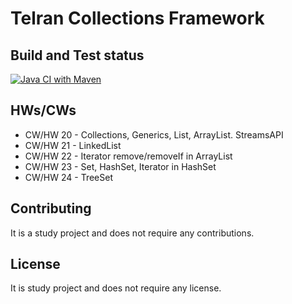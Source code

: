 # Telran Collections Framework

## Build and Test status

[![Java CI with Maven](https://github.com/Beersheva24VitaliyNovozhilov/tr-collections/actions/workflows/maven.yml/badge.svg)](https://github.com/Beersheva24VitaliyNovozhilov/tr-collections/actions/workflows/maven.yml)

## HWs/CWs

* CW/HW 20 - Collections, Generics, List, ArrayList. StreamsAPI
* CW/HW 21 - LinkedList
* CW/HW 22 - Iterator remove/removeIf in ArrayList
* CW/HW 23 - Set, HashSet, Iterator in HashSet
* CW/HW 24 - TreeSet

## Contributing

It is a study project and does not require any contributions.

## License

It is study project and does not require any license.
